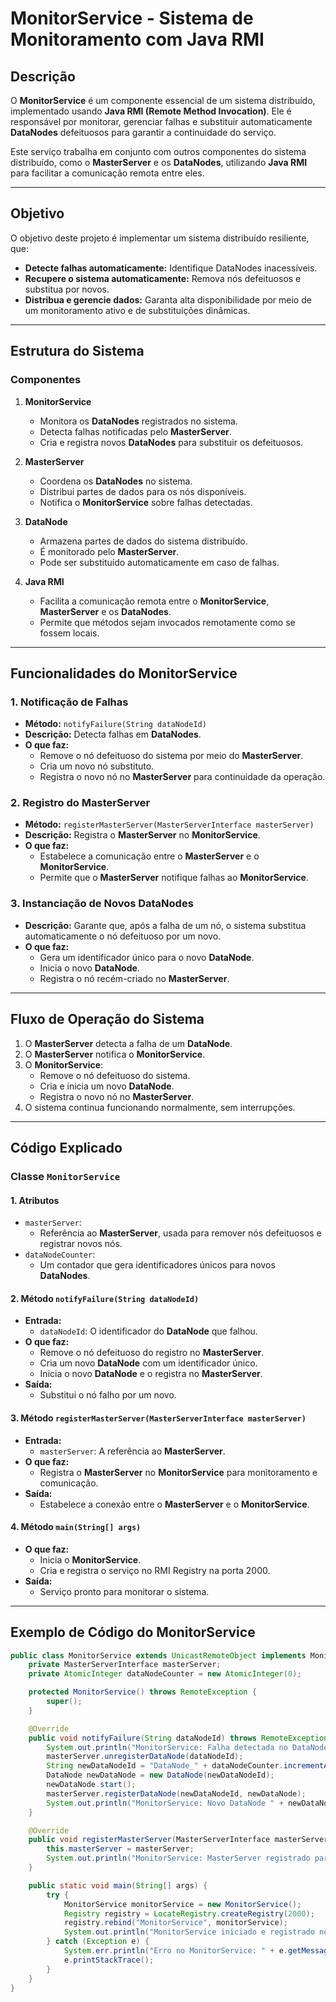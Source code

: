 # MonitorService - Sistema de Monitoramento com Java RMI

## Descrição

O **MonitorService** é um componente essencial de um sistema distribuído, implementado usando **Java RMI (Remote Method Invocation)**. Ele é responsável por monitorar, gerenciar falhas e substituir automaticamente **DataNodes** defeituosos para garantir a continuidade do serviço.

Este serviço trabalha em conjunto com outros componentes do sistema distribuído, como o **MasterServer** e os **DataNodes**, utilizando **Java RMI** para facilitar a comunicação remota entre eles.

---

## Objetivo

O objetivo deste projeto é implementar um sistema distribuído resiliente, que:
- **Detecte falhas automaticamente:** Identifique DataNodes inacessíveis.
- **Recupere o sistema automaticamente:** Remova nós defeituosos e substitua por novos.
- **Distribua e gerencie dados:** Garanta alta disponibilidade por meio de um monitoramento ativo e de substituições dinâmicas.

---

## Estrutura do Sistema

### Componentes

1. **MonitorService**
   - Monitora os **DataNodes** registrados no sistema.
   - Detecta falhas notificadas pelo **MasterServer**.
   - Cria e registra novos **DataNodes** para substituir os defeituosos.

2. **MasterServer**
   - Coordena os **DataNodes** no sistema.
   - Distribui partes de dados para os nós disponíveis.
   - Notifica o **MonitorService** sobre falhas detectadas.

3. **DataNode**
   - Armazena partes de dados do sistema distribuído.
   - É monitorado pelo **MasterServer**.
   - Pode ser substituído automaticamente em caso de falhas.

4. **Java RMI**
   - Facilita a comunicação remota entre o **MonitorService**, **MasterServer** e os **DataNodes**.
   - Permite que métodos sejam invocados remotamente como se fossem locais.

---

## Funcionalidades do MonitorService

### 1. **Notificação de Falhas**
- **Método:** `notifyFailure(String dataNodeId)`
- **Descrição:** Detecta falhas em **DataNodes**.
- **O que faz:**
  - Remove o nó defeituoso do sistema por meio do **MasterServer**.
  - Cria um novo nó substituto.
  - Registra o novo nó no **MasterServer** para continuidade da operação.

### 2. **Registro do MasterServer**
- **Método:** `registerMasterServer(MasterServerInterface masterServer)`
- **Descrição:** Registra o **MasterServer** no **MonitorService**.
- **O que faz:**
  - Estabelece a comunicação entre o **MasterServer** e o **MonitorService**.
  - Permite que o **MasterServer** notifique falhas ao **MonitorService**.

### 3. **Instanciação de Novos DataNodes**
- **Descrição:** Garante que, após a falha de um nó, o sistema substitua automaticamente o nó defeituoso por um novo.
- **O que faz:**
  - Gera um identificador único para o novo **DataNode**.
  - Inicia o novo **DataNode**.
  - Registra o nó recém-criado no **MasterServer**.

---

## Fluxo de Operação do Sistema

1. O **MasterServer** detecta a falha de um **DataNode**.
2. O **MasterServer** notifica o **MonitorService**.
3. O **MonitorService**:
   - Remove o nó defeituoso do sistema.
   - Cria e inicia um novo **DataNode**.
   - Registra o novo nó no **MasterServer**.
4. O sistema continua funcionando normalmente, sem interrupções.

---

## Código Explicado

### Classe `MonitorService`

#### **1. Atributos**
- `masterServer`:
  - Referência ao **MasterServer**, usada para remover nós defeituosos e registrar novos nós.
- `dataNodeCounter`:
  - Um contador que gera identificadores únicos para novos **DataNodes**.

#### **2. Método `notifyFailure(String dataNodeId)`**
- **Entrada:**
  - `dataNodeId`: O identificador do **DataNode** que falhou.
- **O que faz:**
  - Remove o nó defeituoso do registro no **MasterServer**.
  - Cria um novo **DataNode** com um identificador único.
  - Inicia o novo **DataNode** e o registra no **MasterServer**.
- **Saída:** 
  - Substitui o nó falho por um novo.

#### **3. Método `registerMasterServer(MasterServerInterface masterServer)`**
- **Entrada:**
  - `masterServer`: A referência ao **MasterServer**.
- **O que faz:**
  - Registra o **MasterServer** no **MonitorService** para monitoramento e comunicação.
- **Saída:**
  - Estabelece a conexão entre o **MasterServer** e o **MonitorService**.

#### **4. Método `main(String[] args)`**
- **O que faz:**
  - Inicia o **MonitorService**.
  - Cria e registra o serviço no RMI Registry na porta 2000.
- **Saída:**
  - Serviço pronto para monitorar o sistema.

---

## Exemplo de Código do MonitorService

```java
public class MonitorService extends UnicastRemoteObject implements MonitorServiceInterface {
    private MasterServerInterface masterServer;
    private AtomicInteger dataNodeCounter = new AtomicInteger(0);

    protected MonitorService() throws RemoteException {
        super();
    }

    @Override
    public void notifyFailure(String dataNodeId) throws RemoteException {
        System.out.println("MonitorService: Falha detectada no DataNode " + dataNodeId);
        masterServer.unregisterDataNode(dataNodeId);
        String newDataNodeId = "DataNode_" + dataNodeCounter.incrementAndGet();
        DataNode newDataNode = new DataNode(newDataNodeId);
        newDataNode.start();
        masterServer.registerDataNode(newDataNodeId, newDataNode);
        System.out.println("MonitorService: Novo DataNode " + newDataNodeId + " instanciado e registrado.");
    }

    @Override
    public void registerMasterServer(MasterServerInterface masterServer) throws RemoteException {
        this.masterServer = masterServer;
        System.out.println("MonitorService: MasterServer registrado para monitoramento.");
    }

    public static void main(String[] args) {
        try {
            MonitorService monitorService = new MonitorService();
            Registry registry = LocateRegistry.createRegistry(2000);
            registry.rebind("MonitorService", monitorService);
            System.out.println("MonitorService iniciado e registrado no RMI Registry.");
        } catch (Exception e) {
            System.err.println("Erro no MonitorService: " + e.getMessage());
            e.printStackTrace();
        }
    }
}
